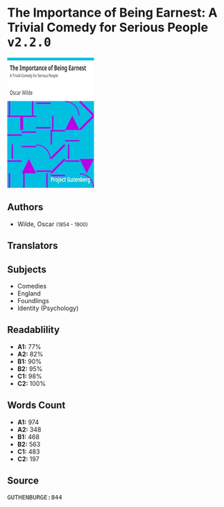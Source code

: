# The Importance of Being Earnest: A Trivial Comedy for Serious People <kbd>v2.2.0</kbd>

![](./cover.medium.jpg "")

## Authors


 - Wilde, Oscar <small>(1854 - 1900)</small>

## Translators



## Subjects


 - Comedies
 - England
 - Foundlings
 - Identity (Psychology)

## Readablility


 - **A1:** 77%
 - **A2:** 82%
 - **B1:** 90%
 - **B2:** 95%
 - **C1:** 98%
 - **C2:** 100%

## Words Count


 - **A1:** 974
 - **A2:** 348
 - **B1:** 468
 - **B2:** 563
 - **C1:** 483
 - **C2:** 197

## Source


<kbd>GUTHENBURGE:844</kbd>
